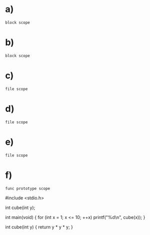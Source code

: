 # a)
    block scope
# b)
    block scope
# c)
    file scope
# d)
    file scope
# e)
    file scope
# f)
    func prototype scope

#include <stdio.h>

int cube(int y);

int
main(void)
{
    for (int x = 1; x <= 10; ++x) 
        printf("%d\n", cube(x));
}

int
cube(int y)
{
    return y * y * y;
}